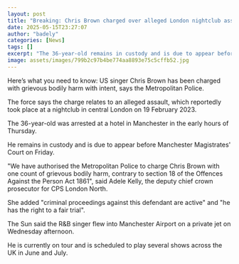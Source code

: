 ```yaml
---
layout: post
title: "Breaking: Chris Brown charged over alleged London nightclub assault"
date: 2025-05-15T23:27:07
author: "badely"
categories: [News]
tags: []
excerpt: "The 36-year-old remains in custody and is due to appear before Manchester Magistrates' Court on Friday."
image: assets/images/799b2c97b4be774aa8893e75c5cffb52.jpg
---
```


Here’s what you need to know: US singer Chris Brown has been charged with grievous bodily harm with intent, says the Metropolitan Police.

The force says the charge relates to an alleged assault, which reportedly took place at a nightclub in central London on 19 February 2023.

The 36-year-old was arrested at a hotel in Manchester in the early hours of Thursday.

He remains in custody and is due to appear before Manchester Magistrates' Court on Friday. 

"We have authorised the Metropolitan Police to charge Chris Brown with one count of grievous bodily harm, contrary to section 18 of the Offences Against the Person Act 1861", said Adele Kelly, the deputy chief crown prosecutor for CPS London North.

She added "criminal proceedings against this defendant are active" and "he has the right to a fair trial".

The Sun said the R&B singer flew into Manchester Airport on a private jet on Wednesday afternoon.

He is currently on tour and is scheduled to play several shows across the UK in June and July.

